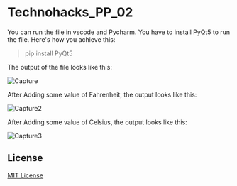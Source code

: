 # Technohacks_PP_02

You can run the file in vscode and Pycharm.
You have to install PyQt5 to run the file.
Here's how you achieve this:

> pip install PyQt5

The output of the file looks like this:

![Capture](https://github.com/dawoodkhatri1/Technohacks_PP_02/assets/136968266/4c181f7a-5652-4866-92b7-debd9c7913e1)

After Adding some value of Fahrenheit, the output looks like this:

![Capture2](https://github.com/dawoodkhatri1/Technohacks_PP_02/assets/136968266/196a702d-4001-48ac-af51-acb60ddc27c7)

After Adding some value of Celsius, the output looks like this:

![Capture3](https://github.com/dawoodkhatri1/Technohacks_PP_02/assets/136968266/b0e48d65-98ce-42b7-9482-79895a450615)

## License

[MIT License](LICENSE)
